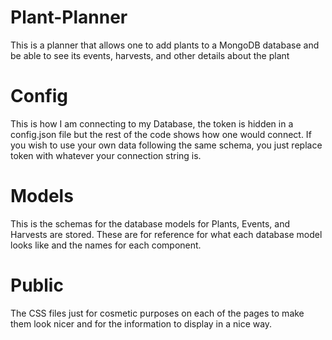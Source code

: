 # Plant-Planner
This is a planner that allows one to add plants to a MongoDB database and be able to see its events, harvests, and other details about the plant

# Config
This is how I am connecting to my Database, the token is hidden in a config.json file but the rest of the code shows how one would connect.
If you wish to use your own data following the same schema, you just replace token with whatever your connection string is.

# Models
This is the schemas for the database models for Plants, Events, and Harvests are stored. These are for reference for what each database model looks like and the names for each component.

# Public
The CSS files just for cosmetic purposes on each of the pages to make them look nicer and for the information to display in a nice way.


